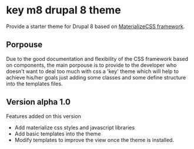 # **key m8** drupal 8 theme


Provide a starter theme for Drupal 8 based on [MaterializeCSS framework](http://materializecss.org/).

## Porpouse

Due to the good documentation and flexibility of the CSS framework based on components, the main porpouse is to provide to the developer who doesn't want to deal too much with css a 'key' theme which will help to achieve his/her goals just adding some classes and some define structure into the templates files.

## Version alpha 1.0

Features added on this version
- Add materialize css styles and javascript libraries
- Add basic templates into the theme
- Modify templates to improve the view once the theme is installed.
